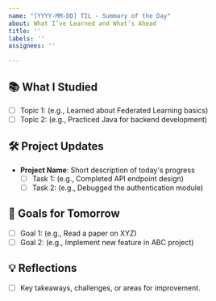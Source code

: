 ```yaml
---
name: "[YYYY-MM-DD] TIL - Summary of the Day"
about: What I’ve Learned and What’s Ahead
title: ''
labels: ''
assignees: ''

---
```


## 📚 What I Studied
- [ ] Topic 1: (e.g., Learned about Federated Learning basics)
- [ ] Topic 2: (e.g., Practiced Java for backend development)

## 🛠️ Project Updates
- **Project Name**: Short description of today's progress
  - [ ] Task 1: (e.g., Completed API endpoint design)
  - [ ] Task 2: (e.g., Debugged the authentication module)

## 🚀 Goals for Tomorrow
- [ ] Goal 1: (e.g., Read a paper on XYZ)
- [ ] Goal 2: (e.g., Implement new feature in ABC project)

## 💡 Reflections
- [ ] Key takeaways, challenges, or areas for improvement.
